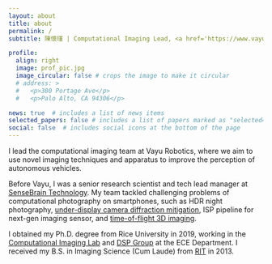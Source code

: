 ```yaml
---
layout: about
title: about
permalink: /
subtitle: 陳懷瑾 | Computational Imaging Lead, <a href='https://www.vayurobotics.com/'>Vayu Robotics</a>

profile:
  align: right
  image: prof_pic.jpg
  image_circular: false # crops the image to make it circular
  # address: >
  #   <p>380 Portage Ave</p>
  #   <p>Palo Alto, CA 94306</p>

news: true  # includes a list of news items
selected_papers: false # includes a list of papers marked as "selected={true}"
social: false  # includes social icons at the bottom of the page
---
```

I lead the computational imaging team at Vayu Robotics, where we aim to use novel imaging techniques and
apparatus to improve the perception of autonomous vehicles. 

Before Vayu, I was a senior research scientist and tech lead manager at
[SenseBrain Technology](https://www.sensebrain.ai/). My team tackled challenging problems of computational photography on smartphones, such as 
HDR night photography, [under-display camera diffraction mitigation](https://jnjaby.github.io/projects/UDC/), ISP pipeline for next-gen imaging sensor, and [time-of-flight 3D imaging](https://tinyurl.com/itof2dtof/). 

I obtained my Ph.D. degree from Rice University in 2019, working in the 
[Computational Imaging Lab](https://dsp.rice.edu/) and [DSP Group](https://dsp.rice.edu/) at the ECE Department. 
I received my B.S. in Imaging Science (Cum Laude) from [RIT](https://www.cis.rit.edu/) in 2013.